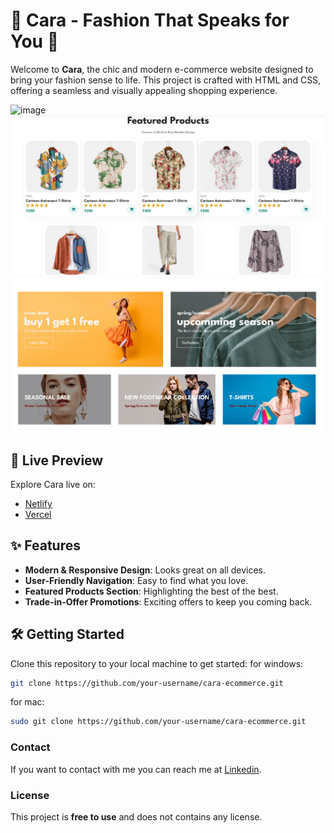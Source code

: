 # 🌟 Cara - Fashion That Speaks for You 🌟

Welcome to **Cara**, the chic and modern e-commerce website designed to bring your fashion sense to life. This project is crafted with HTML and CSS, offering a seamless and visually appealing shopping experience.

![image](https://github.com/user-attachments/assets/6e8c0664-fd21-42f0-a11e-bbeab8e3f6d0)
![alt text](<readme img/sc2.png>)
![alt text](<readme img/sc3.png>)

## 🚀 Live Preview

Explore Cara live on:

- [Netlify](https://fashionbycara.netlify.app/)
- [Vercel](https://fashionbycara.vercel.app/)

## ✨ Features

- **Modern & Responsive Design**: Looks great on all devices.
- **User-Friendly Navigation**: Easy to find what you love.
- **Featured Products Section**: Highlighting the best of the best.
- **Trade-in-Offer Promotions**: Exciting offers to keep you coming back.

## 🛠️ Getting Started

Clone this repository to your local machine to get started:
for windows:

```bash
git clone https://github.com/your-username/cara-ecommerce.git
```

for mac:

```bash
sudo git clone https://github.com/your-username/cara-ecommerce.git
```

### Contact

If you want to contact with me you can reach me at [Linkedin](https://www.linkedin.com/in/vansh-dhalor-000a7524a/).

### License

This project is **free to use** and does not contains any license.
